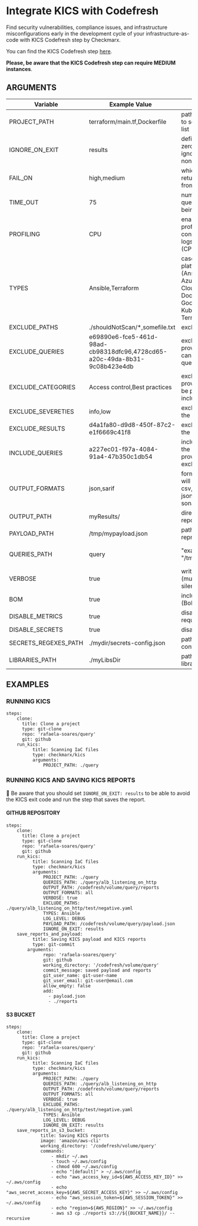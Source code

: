 # Integrate KICS with Codefresh

Find security vulnerabilities, compliance issues, and infrastructure misconfigurations early in the development cycle of your infrastructure-as-code with KICS Codefresh step by Checkmarx.

You can find the KICS Codefresh step [here](https://github.com/Checkmarx/kics-codefresh-step).

**Please, be aware that the KICS Codefresh step can require MEDIUM instances**.

## ARGUMENTS


| **Variable**           | **Example Value** &nbsp;                    | **Description** &nbsp;                                                                                                                                          | **Type**    | **Required** | **Default**                                       |
|------------------------| --------------------------------------- | ----------------------------------------------------------------------------------------------------------------------------------------------------------- | ------- | -------- | --------------------------------------------- |
| PROJECT_PATH           | terraform/main.tf,Dockerfile            | paths to a file or directories to scan, comma separated list                                                                                                | string  | Yes      | N/A                                           |
| IGNORE\_ON\_EXIT       | results                                                                                 | defines which kind of non-zero exits code should be ignored (all, results, errors, none)                                                                                                                 | string               | No                    | N/A                  |
| FAIL_ON                | high,medium                                                                     | which kind of results should return an exit code different from 0                                                                                                                                        | string               | No                    | high,medium,low,info                  |
| TIME_OUT               | 75                                                                          | number of seconds the query has to execute before being canceled                                                                                                                                         | string               | No                    | 60                  |
| PROFILING              | CPU                                                                       | enables performance profiler that prints resource consumption metrics in the logs during the execution (CPU, MEM)                                                                                  | string               | No                     | N/A                  |
| TYPES                  | Ansible,Terraform                                                            | case insensitive list of platform types to scan (Ansible, AzureResourceManager, CloudFormation, Dockerfile, Docker Compose, GRPC, GoogleDeploymentManager, Kubernetes, OpenAPI, Terraform)      | string    | No                    | All                  |
| EXCLUDE_PATHS          | ./shouldNotScan/*,somefile.txt                                                  | exclude paths from scan                                                                                                                                                                                  | string               | No                    | N/A                  |
| EXCLUDE_QUERIES        | e69890e6-fce5-461d-98ad-cb98318dfc96,4728cd65-a20c-49da-8b31-9c08b423e4db       | exclude queries by providing the query ID; cannot be provided with query inclusion flags                                                                                                        | string               | No                    | N/A                  |
| EXCLUDE_CATEGORIES     | Access control,Best practices                                                      | exclude categories by providing its name; cannot be provided with query inclusion flags                                                                                                                  | string               | No                    | N/A                  |
| EXCLUDE_SEVERETIES     | info,low                                                                              | exclude results by providing the severity of a result                                                                                                                                                    | string               | No                    | N/A                  |
| EXCLUDE_RESULTS        | d4a1fa80-d9d8-450f-87c2-e1f6669c41f8                                                    | exclude results by providing the similarity ID of a result                                                                                                                                               | string               | No                    | N/A                  |
| INCLUDE_QUERIES        | a227ec01-f97a-4084-91a4-47b350c1db54                                                    | include queries by providing the query ID; cannot be provided with query exclusion flags                                                                                                     | string               | No                    | N/A       |
| OUTPUT_FORMATS         | json,sarif                                                                            | formats in which the results will be exported (all, asff, csv, cyclonedx, glsast, html, json, junit, pdf, sarif, sonarqube)                                                                           | string               | No                    | json                  |
| OUTPUT_PATH            | myResults/                                                                        | directory path to store reports                                                                                                                                                                       | string               | No                    | N/A                  |
| PAYLOAD_PATH           | /tmp/mypayload.json                                                                   | path to store internal representation JSON file                                                                                                                                                          | string               | No                    | N/A                  |
| QUERIES_PATH           | query                                                                                  | "example": "/tmp/mypayload.json"                                                                                                                                                                         | string               | No                    | ./assets/queries downloaded with the binaries                  |
| VERBOSE                | true                                                                           | write logs to stdout too (mutually exclusive with silent)                                                                                                                           | boolean               | No                    | false                  |
| BOM                    | true                                                                          | include bill of materials (BoM) in results output;                                                                                                                                        | boolean               | No                    | false                  |
| DISABLE\_METRICS       | true                                                            | disable usage metrics requests                                                                               | boolean               | No                     | false                  |
| DISABLE_SECRETS        | true                                         | disable secrets  scanning                                                                                                                                                           | boolean               | No                    | false                  |
| SECRETS\_REGEXES\_PATH | ./mydir/secrets-config.json                                                             | path to secrets regex rules configuration file                                                                                                                                                           | string               | No                    | N/A                  |
| LIBRARIES_PATH         | ./myLibsDir                                                                        | path to directory with libraries                                                                                                                                                                         | string               | No                    | N/A                  |


## EXAMPLES


### RUNNING KICS

```
steps:
    clone:
      title: Clone a project
      type: git-clone
      repo: 'rafaela-soares/query'
      git: github
    run_kics:
          title: Scanning IaC files
          type: checkmarx/kics
          arguments:
              PROJECT_PATH: ./query
```

### RUNNING KICS AND SAVING KICS REPORTS

🚨 Be aware that you should set `IGNORE_ON_EXIT: results` to be able to avoid the KICS exit code and run the step that saves the report.

#### GITHUB REPOSITORY
```
steps:
    clone:
      title: Clone a project
      type: git-clone
      repo: 'rafaela-soares/query'
      git: github
    run_kics:
          title: Scanning IaC files
          type: checkmarx/kics
          arguments:
              PROJECT_PATH: ./query
              QUERIES_PATH: ./query/alb_listening_on_http
              OUTPUT_PATH: /codefresh/volume/query/reports
              OUTPUT_FORMATS: all
              VERBOSE: true
              EXCLUDE_PATHS: ./query/alb_listening_on_http/test/negative.yaml
              TYPES: Ansible
              LOG_LEVEL: DEBUG
              PAYLOAD_PATH: /codefresh/volume/query/payload.json
              IGNORE_ON_EXIT: results
    save_reports_and_payload:
          title: Saving KICS payload and KICS reports
          type: git-commit
        arguments:
              repo: 'rafaela-soares/query'
              git: github
              working_directory: '/codefresh/volume/query'
              commit_message: saved payload and reports
              git_user_name: git-user-name
              git_user_email: git-user@email.com
              allow_empty: false
              add:
                - payload.json
                - ./reports
```


#### S3 BUCKET
```
steps:
    clone:
      title: Clone a project
      type: git-clone
      repo: 'rafaela-soares/query'
      git: github
    run_kics:
          title: Scanning IaC files
          type: checkmarx/kics
          arguments:
              PROJECT_PATH: ./query
              QUERIES_PATH: ./query/alb_listening_on_http
              OUTPUT_PATH: /codefresh/volume/query/reports
              OUTPUT_FORMATS: all
              VERBOSE: true
              EXCLUDE_PATHS: ./query/alb_listening_on_http/test/negative.yaml
              TYPES: Ansible
              LOG_LEVEL: DEBUG
              IGNORE_ON_EXIT: results
    save_reports_in_s3_bucket:
             title: Saving KICS reports
             image: 'amazon/aws-cli'
             working_directory: '/codefresh/volume/query'
             commands:
                 - mkdir ~/.aws
                 - touch ~/.aws/config
                 - chmod 600 ~/.aws/config
                 - echo "[default]" > ~/.aws/config
                 - echo "aws_access_key_id=${AWS_ACCESS_KEY_ID}" >> ~/.aws/config
                 - echo "aws_secret_access_key=${AWS_SECRET_ACCESS_KEY}" >> ~/.aws/config
                 - echo "aws_session_token=${AWS_SESSION_TOKEN}" >> ~/.aws/config
                 - echo "region=${AWS_REGION}" >> ~/.aws/config
                 - aws s3 cp ./reports s3://${{BUCKET_NAME}}/ --recursive
```
